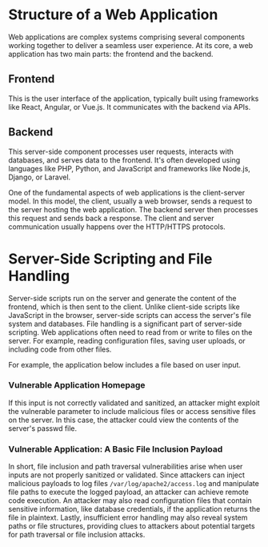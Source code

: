 # Structure of a Web Application

Web applications are complex systems comprising several components working together to deliver a seamless user experience. At its core, a web application has two main parts: the frontend and the backend.

## Frontend

This is the user interface of the application, typically built using frameworks like React, Angular, or Vue.js. It communicates with the backend via APIs.

## Backend

This server-side component processes user requests, interacts with databases, and serves data to the frontend. It's often developed using languages like PHP, Python, and JavaScript and frameworks like Node.js, Django, or Laravel.

One of the fundamental aspects of web applications is the client-server model. In this model, the client, usually a web browser, sends a request to the server hosting the web application. The backend server then processes this request and sends back a response. The client and server communication usually happens over the HTTP/HTTPS protocols.

# Server-Side Scripting and File Handling

Server-side scripts run on the server and generate the content of the frontend, which is then sent to the client. Unlike client-side scripts like JavaScript in the browser, server-side scripts can access the server's file system and databases. File handling is a significant part of server-side scripting. Web applications often need to read from or write to files on the server. For example, reading configuration files, saving user uploads, or including code from other files.

For example, the application below includes a file based on user input.

### Vulnerable Application Homepage

If this input is not correctly validated and sanitized, an attacker might exploit the vulnerable parameter to include malicious files or access sensitive files on the server. In this case, the attacker could view the contents of the server's passwd file.

### Vulnerable Application: A Basic File Inclusion Payload

In short, file inclusion and path traversal vulnerabilities arise when user inputs are not properly sanitized or validated. Since attackers can inject malicious payloads to log files `/var/log/apache2/access.log` and manipulate file paths to execute the logged payload, an attacker can achieve remote code execution. An attacker may also read configuration files that contain sensitive information, like database credentials, if the application returns the file in plaintext. Lastly, insufficient error handling may also reveal system paths or file structures, providing clues to attackers about potential targets for path traversal or file inclusion attacks.